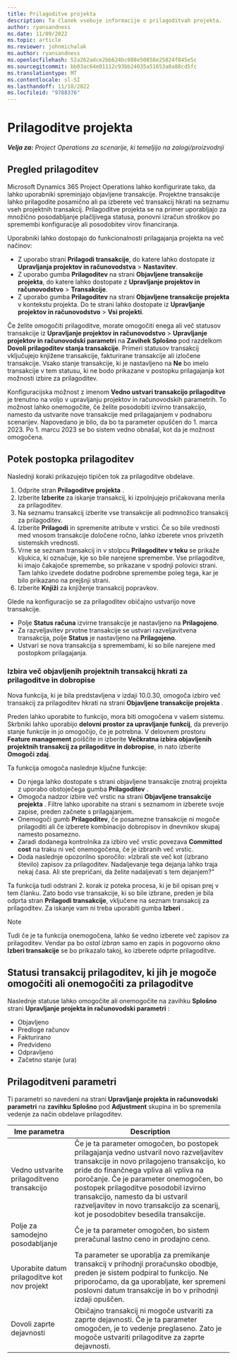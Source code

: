 ```yaml
---
title: Prilagoditve projekta
description: Ta članek vsebuje informacije o prilagoditvah projekta.
author: ryansandness
ms.date: 11/09/2022
ms.topic: article
ms.reviewer: johnmichalak
ms.author: ryansandness
ms.openlocfilehash: 52a262adce2bb624bc088e50858e25824f845e5c
ms.sourcegitcommit: bb03ac64e01112c93bb24035a51653a0a88cd5fc
ms.translationtype: MT
ms.contentlocale: sl-SI
ms.lasthandoff: 11/18/2022
ms.locfileid: "9788376"
---
```

# <a name="project-adjustments"></a>Prilagoditve projekta

_**Velja za:** Project Operations za scenarije, ki temeljijo na zalogi/proizvodnji_

## <a name="adjustments-overview"></a>Pregled prilagoditev

Microsoft Dynamics 365 Project Operations lahko konfigurirate tako, da lahko uporabniki spreminjajo objavljene transakcije. Projektne transakcije lahko prilagodite posamično ali pa izberete več transakcij hkrati na seznamu vseh projektnih transakcij. Prilagoditve projekta se na primer uporabljajo za množično posodabljanje plačljivega statusa, ponovni izračun stroškov po spremembi konfiguracije ali posodobitev virov financiranja.

Uporabniki lahko dostopajo do funkcionalnosti prilagajanja projekta na več načinov:

- Z uporabo strani **Prilagodi transakcije**, do katere lahko dostopate iz  **Upravljanja projektov in računovodstva** \> **Nastavitev**.
- Z uporabo gumba **Prilagoditev** na strani **Objavljene transakcije projekta**, do katere lahko dostopate z  **Upravljanje projektov in računovodstvo** \> **Transakcije**.
- Z uporabo gumba **Prilagoditev** na strani **Objavljene transakcije projekta** v kontekstu projekta. Do te strani lahko dostopate iz **Upravljanje projektov in računovodstvo** \> **Vsi projekti**.

Če želite omogočiti prilagoditve, morate omogočiti enega ali več statusov transakcije iz **Upravljanje projektov in računovodstvo** \> **Upravljanje projektov in računovodski parametri** na **Zavihek Splošno** pod razdelkom **Dovoli prilagoditev stanja transakcije**. Primeri statusov transakcij vključujejo knjižene transakcije, fakturirane transakcije ali izločene transakcije. Vsako stanje transakcije, ki je nastavljeno na **Ne** bo imelo transakcije v tem statusu, ki ne bodo prikazane v postopku prilagajanja kot možnosti izbire za prilagoditev.

Konfiguracijska možnost z imenom **Vedno ustvari transakcijo prilagoditve** je trenutno na voljo v upravljanju projektov in računovodskih parametrih. To možnost lahko onemogočite, če želite posodobiti izvirno transakcijo, namesto da ustvarite nove transakcije med prilagajanjem v podnaboru scenarijev. Napovedano je bilo, da bo ta parameter opuščen do 1. marca 2023. Po 1. marcu 2023 se bo sistem vedno obnašal, kot da je možnost omogočena.

## <a name="adjustments-process-flow"></a>Potek postopka prilagoditev

Naslednji koraki prikazujejo tipičen tok za prilagoditve obdelave.

1. Odprite stran **Prilagoditve projekta** .
2. Izberite **Izberite** za iskanje transakcij, ki izpolnjujejo pričakovana merila za prilagoditev.
3. Na seznamu transakcij izberite vse transakcije ali podmnožico transakcij za prilagoditev.
4. Izberite **Prilagodi** in spremenite atribute v vrstici. Če so bile vrednosti med vnosom transakcije določene ročno, lahko izberete vnos privzetih sistemskih vrednosti.
5. Vrne se seznam transakcij in v stolpcu **Prilagoditev v teku** se prikaže kljukica, ki označuje, kje so bile narejene spremembe. Vse prilagoditve, ki imajo čakajoče spremembe, so prikazane v spodnji polovici strani. Tam lahko izvedete dodatne podrobne spremembe poleg tega, kar je bilo prikazano na prejšnji strani.
6. Izberite **Knjiži** za knjiženje transakcij popravkov.

Glede na konfiguracijo se za prilagoditev običajno ustvarijo nove transakcije.

- Polje **Status računa** izvirne transakcije je nastavljeno na **Prilagojeno**.
- Za razveljavitev prvotne transakcije se ustvari razveljavitvena transakcija, polje **Status** je nastavljeno na **Prilagojeno**.
- Ustvari se nova transakcija s spremembami, ki so bile narejene med postopkom prilagajanja.

### <a name="selecting-multiple-posted-project-transactions-at-a-time-for-adjustments-and-credit-notes"></a>Izbira več objavljenih projektnih transakcij hkrati za prilagoditve in dobropise

Nova funkcija, ki je bila predstavljena v izdaji 10.0.30, omogoča izbiro več transakcij za prilagoditev hkrati na strani **Objavljene transakcije projekta** .

Preden lahko uporabite to funkcijo, mora biti omogočena v vašem sistemu. Skrbniki lahko uporabijo  **delovni prostor za upravljanje funkcij**, da preverijo stanje funkcije in jo omogočijo, če je potrebna. V delovnem prostoru **Feature management** poiščite in izberite **Večkratna izbira objavljenih projektnih transakcij za prilagoditve in dobropise**, in nato izberite **Omogoči zdaj**.

Ta funkcija omogoča naslednje ključne funkcije:

- Do njega lahko dostopate s strani objavljene transakcije znotraj projekta z uporabo obstoječega gumba **Prilagoditev** .
- Omogoča nadzor izbire več vrstic na strani **Objavljene transakcije projekta** . Filtre lahko uporabite na strani s seznamom in izberete svoje zapise, preden začnete s prilagajanjem.
- Onemogoči gumb **Prilagoditev**, če posamezne transakcije ni mogoče prilagoditi ali če izberete kombinacijo dobropisov in dnevnikov skupaj namesto posamezno.
- Zaradi dodanega kontrolnika za izbiro več vrstic povezava **Committed cost** na traku ni več onemogočena, če je izbranih več vrstic.
- Doda naslednje opozorilno sporočilo: »Izbrali ste več kot (izbrano število) zapisov za prilagoditev. Nadaljevanje tega dejanja lahko traja nekaj časa. Ali ste prepričani, da želite nadaljevati s tem dejanjem?"

Ta funkcija tudi odstrani 2. korak iz poteka procesa, ki je bil opisan prej v tem članku. Zato bodo vse transakcije, ki so bile izbrane, preden je bila odprta stran **Prilagodi transakcije**, vključene na seznam transakcij za prilagoditev. Za iskanje vam ni treba uporabiti gumba **Izberi** .

> [!NOTE] 
> Tudi če je ta funkcija onemogočena, lahko še vedno izberete več zapisov za prilagoditev. Vendar pa bo *ostal izbran* samo en zapis in pogovorno okno **Izberi transakcije** se bo prikazalo takoj, ko izberete odprte prilagoditve.

## <a name="adjustment-transaction-statuses-that-can-be-enabled-or-disabled-for-adjustments"></a>Statusi transakcij prilagoditev, ki jih je mogoče omogočiti ali onemogočiti za prilagoditve

Naslednje statuse lahko omogočite ali onemogočite na zavihku **Splošno** strani **Upravljanje projekta in računovodski parametri** :

- Objavljeno
- Predloge računov
- Fakturirano
- Predvideno
- Odpravljeno
- Začetno stanje (ura)

## <a name="adjustment-parameters"></a>Prilagoditveni parametri

Ti parametri so navedeni na strani  **Upravljanje projekta in računovodski parametri** na  **zavihku Splošno** pod **Adjustment** skupina in bo spremenila vedenje za način obdelave prilagoditev. 

| Ime parametra | Description |
|----------------|-------------
| Vedno ustvarite prilagoditveno transakcijo | Če je ta parameter omogočen, bo postopek prilagajanja vedno ustvaril novo razveljavitev transakcije in novo prilagojeno transakcijo, ko pride do finančnega vpliva ali vpliva na poročanje. Če je parameter onemogočen, bo postopek prilagoditve posodobil izvirno transakcijo, namesto da bi ustvaril razveljavitev in novo transakcijo za scenarij, kot je posodobitev besedila transakcije. |
| Polje za samodejno posodabljanje | Če je ta parameter omogočen, bo sistem preračunal lastno ceno in prodajno ceno. |
| Uporabite datum prilagoditve kot nov projekt | Ta parameter se uporablja za premikanje transakcij v prihodnji proračunsko obodbje, preden je sistem podpiral to funkcijo. Ne priporočamo, da ga uporabljate, ker spremeni poslovni datum transakcije in bo v prihodnji izdaji opuščen. |
| Dovoli zaprte dejavnosti | Običajno transakcij ni mogoče ustvariti za zaprte dejavnosti. Če je ta parameter omogočen, je to vedenje preglaseno. Zato je mogoče ustvariti prilagoditve za zaprte dejavnosti. |
